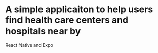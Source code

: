 # A simple applicaiton to help users find health care centers and hospitals near by

React Native and Expo 
